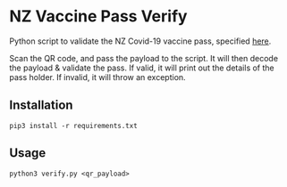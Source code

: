 # NZ Vaccine Pass Verify

Python script to validate the NZ Covid-19 vaccine pass, specified [here](https://github.com/minhealthnz/nzcovidpass-spec).

Scan the QR code, and pass the payload to the script. It will then decode the payload & validate the pass. If valid, it
will print out the details of the pass holder. If invalid, it will throw an exception.

## Installation

```
pip3 install -r requirements.txt
```

## Usage

```
python3 verify.py <qr_payload>
```
